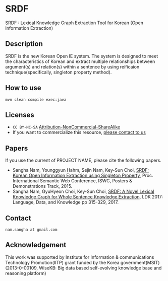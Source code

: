 # SRDF
SRDF : Lexical Knowledge Graph Extraction Tool for Korean (Open Information Extraction)

## Description

SRDF is the new Korean Open IE system. The system is designed to meet the characteristics of Korean and extract multiple relationships between argument(s) and relation(s) within a sentence by using reificaion technique(specifically, singleton property method).

## How to use

`mvn clean compile exec:java`

## Licenses

* `CC BY-NC-SA` [Attribution-NonCommercial-ShareAlike](https://creativecommons.org/licenses/by-nc-sa/2.0/)
* If you want to commercialize this resource, [please contact to us](http://mrlab.kaist.ac.kr/contact)

## Papers

If you use the current of PROJECT NAME, please cite the following papers.

* Sangha Nam, Younggyun Hahm, Sejin Nam, Key-Sun Choi, [SRDF: Korean Open Information Extraction using Singleton Property](http://semanticweb.kaist.ac.kr/home/images/f/f5/SRDF_Korean_Open_Information_Extraction_using_Singleton_Property.pdf), Proc. International Semantic Web Conference, ISWC, Posters & Demonstrations Track, 2015. 
* Sangha Nam, GyuHyeon Choi, Key-Sun Choi, [SRDF: A Novel Lexical Knowledge Graph for Whole Sentence Knowledge Extraction](http://semanticweb.kaist.ac.kr/home/images/7/77/SRDF_A_Novel_Lexical_Knowledge_Graph_for_Whole_Sentence_Knowledge_Extraction.pdf), LDK 2017: Language, Data, and Knowledge pp 315-329, 2017. 

## Contact
`nam.sangha at gmail.com`

## Acknowledgement
This work was supported by Institute for Information & communications Technology Promotion(IITP) grant funded by the Korea government(MSIT) (2013-0-00109, WiseKB: Big data based self-evolving knowledge base and reasoning platform)
